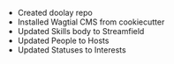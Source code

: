 - Created doolay repo
- Installed Wagtial CMS from cookiecutter
- Updated Skills body to Streamfield
- Updated People to Hosts
- Updated Statuses to Interests
